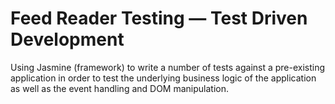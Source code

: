 # Feed Reader Testing — Test Driven Development

Using Jasmine (framework) to write a number of tests against a pre-existing application in order to test the underlying business logic of the application as well as the event handling and DOM manipulation.
